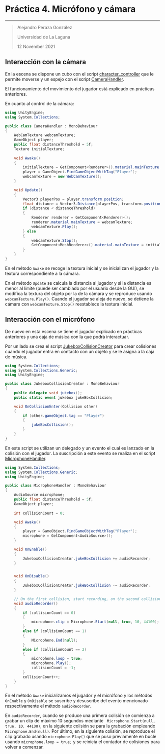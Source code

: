 # Práctica 4. Micrófono y cámara

----------
> Alejandro Peraza González
>
> Universidad de La Laguna
>
> 12 November 2021

## Interacción con la cámara

En la escena se dispone un cubo con el script [character_controller](scripts/character_controller.cs) que le permite moverse y un espejo con el script [CameraHandler](scripts/CameraHandler.cs).

El funcionamiento del movimiento del jugador está explicado en prácticas anteriores.

En cuanto al control de la cámara: 

```c#
using UnityEngine;
using System.Collections;

public class CameraHandler : MonoBehaviour
{
    WebCamTexture webcamTexture;
    GameObject player;
    public float distanceThreshold = 5f;
    Texture initialTexture;
    
    void Awake()
    {
        initialTexture = GetComponent<Renderer>().material.mainTexture;
        player = GameObject.FindGameObjectWithTag("Player");
        webcamTexture = new WebCamTexture();
    }

    void Update()
    {
        Vector3 playerPos = player.transform.position;
        float distance = Vector3.Distance(playerPos, transform.position);
        if (distance < distanceThreshold)
        {
            Renderer renderer = GetComponent<Renderer>();
            renderer.material.mainTexture = webcamTexture;
            webcamTexture.Play();        
        } else 
        {
            webcamTexture.Stop();
            GetComponent<MeshRenderer>().material.mainTexture = initialTexture;
        }
    }
}
```

En el método `Awake` se recoge la textura inicial y se inicializan el jugador y la textura correspondiente a la cámara. 

En el método `Update` se calcula la distancia al jugador y si la distancia es menor al límite (puede ser cambiado por el usuario desde la GUI), se modifica la textura del objeto por la de la cámara y se reproduce usando `webcamTexture.Play()`. Cuando el jugador se aleja de nuevo, se detiene la cámara con `webcamTexture.Stop()` reestablece la textura inicial.
 
## Interacción con el micrófono

De nuevo en esta escena se tiene el jugador explicado en prácticas anteriores y una caja de música con la que podrá interactuar.

Por un lado se crea el script [JukeboxCollisionCreator](scripts/JukeboxCollisionCreator.cs)  para crear colisiones cuando el jugador entra en contacto con un objeto y se le asigna a la caja de música.

```c# 
using System.Collections;
using System.Collections.Generic;
using UnityEngine;

public class JukeboxCollisionCreator : MonoBehaviour
{
    public delegate void jukebox();
    public static event jukebox jukeBoxCollision;

    void OnCollisionEnter(Collision other) 
    {
        if (other.gameObject.tag == "Player") 
        {
            jukeBoxCollision();
        }
    }
}
```

En este script se utilizan un delegado y un evento el cual es lanzado en la colisión con el jugador. La suscripción a este evento se realiza en el script [MicrophoneHandler](scripts/MicrophoneHandler.cs).

```c#
using System.Collections;
using System.Collections.Generic;
using UnityEngine;

public class MicrophoneHandler : MonoBehaviour
{
    AudioSource microphone;
    public float distanceThreshold = 5f;
    GameObject player;
    
    int collisionCount = 0;

    void Awake()
    {
        player = GameObject.FindGameObjectWithTag("Player");
        microphone = GetComponent<AudioSource>();
    }

    void OnEnable()
    {
        JukeboxCollisionCreator.jukeBoxCollision += audioRecorder;
    }


    void OnDisable()
    {
        JukeboxCollisionCreator.jukeBoxCollision -= audioRecorder;
    }

    // On the first collision, start recording, on the second collision, stop recording and on the third collision reproduce the recording
    void audioRecorder()
    {
        if (collisionCount == 0)
        {
            microphone.clip = Microphone.Start(null, true, 10, 44100);
        }
        else if (collisionCount == 1)
        {
            Microphone.End(null);
        }
        else if (collisionCount == 2)
        {
            microphone.loop = true;
            microphone.Play();
            collisionCount = -1;
        }
        collisionCount++;
    }
}
```

En el método `Awake` inicializamos el jugador y el micrófono y los métodos `OnEnable` y `OnDisable` se suscribe y desuscribe del evento mencionado respectivamente el método `audioRecorder`.

En `audioRecorder`, cuando se produce una primera colisión se comienza a grabar un clip de máximo 10 segundos mediante ` Microphone.Start(null, true, 10, 44100)`, en la siguiente colisión se para la grabación empleando `Microphone.End(null)`. Por último, en la siguiente colisión, se reproduce el clip grabado usando `microphone.Play()` que se puso previamente en bucle usando `microphone.loop = true;` y se reinicia el contador de colisiones para volver a comenzar.

